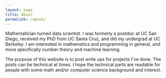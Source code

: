 ```yaml
---
layout: page
title: About
permalink: /about/
---
```


Mathematician turned data scientist. I was formerly a postdoc at UC San Diego, received my PhD from UC Santa Cruz, and did my undergrad at UC Berkeley. I am interested in mathematics and programming in general, and more specifically number theory and machine learning.

The purpose of this website is to post write ups for projects I've done. The posts can be technical at times. I hope the technical parts are readable for people with some math and/or computer science background and interest.
